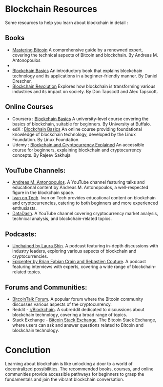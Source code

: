 # Blockchain Resources
Some resources to help you learn about blockchain in detail :
## Books
- [Mastering Bitcoin](https://unglueit-files.s3.amazonaws.com/ebf/05db7df4f31840f0a873d6ea14dcc28d.pdf) A comprehensive guide by a renowned expert, covering the technical aspects of Bitcoin and blockchain. By Andreas M. Antonopoulos <br>
- 
- [Blockchain Basics](https://app.scnu.edu.cn/iscnu/learning/block_chain/Blockchain%20basic.pdf) An introductory book that explains blockchain technology and its applications in a beginner-friendly manner. By Daniel Drescher. <br>
- [Blockchain Revolution](https://itig-iraq.iq/wp-content/uploads/2019/05/Blockchain_Revolution.pdf) Explores how blockchain is transforming various industries and its impact on society. By Don Tapscott and Alex Tapscott.
## Online Courses
- Coursera : [Blockchain Basics](https://www.coursera.org/learn/blockchain-basics) A university-level course covering the basics of blockchain, suitable for beginners. By University at Buffalo.
- edX : [Blockchain Basics](https://www.edx.org/learn/blockchain/the-linux-foundation-blockchain-understanding-its-uses-and-implications) An online course providing foundational knowledge of blockchain technology, developed by the Linux Foundation. By Linux Foundation.
- Udemy : [Blockchain and Cryptocurrency Explained](https://www.udemy.com/course/introduction-to-cryptocurrencies/) An accessible course for beginners, explaining blockchain and cryptocurrency concepts. By Rajeev Sakhuja
## YouTube Channels:
- [Andreas M. Antonopoulos](https://www.youtube.com/@aantonop/featured). A YouTube channel featuring talks and educational content by Andreas M. Antonopoulos, a well-respected figure in the blockchain space.
- [Ivan on Tech](https://www.youtube.com/@IvanOnTech). Ivan on Tech provides educational content on blockchain and cryptocurrencies, catering to both beginners and more experienced enthusiasts.
- [DataDash](https://www.youtube.com/@DataDash). A YouTube channel covering cryptocurrency market analysis, technical analysis, and blockchain-related topics.
## Podcasts:
- [Unchained by Laura Shin](https://www.youtube.com/@UnchainedCrypto/videos). A podcast featuring in-depth discussions with industry leaders, exploring various aspects of blockchain and cryptocurrencies.
- [Epicenter by Brian Fabian Crain and Sebastien Couture](https://www.youtube.com/@epicenterbtc/videos). A podcast featuring interviews with experts, covering a wide range of blockchain-related topics.
## Forums and Communities:
- [BitcoinTalk Forum](https://bitcointalk.org/). A popular forum where the Bitcoin community discusses various aspects of the cryptocurrency.
- Reddit - [r/Blockchain](https://www.reddit.com/r/CryptoCurrency/). A subreddit dedicated to discussions about blockchain technology, covering a broad range of topics.
- Stack Exchange - [Bitcoin Stack Exchange](https://bitcoin.stackexchange.com/). The Bitcoin Stack Exchange, where users can ask and answer questions related to Bitcoin and blockchain technology.
# Conclution
Learning about blockchain is like unlocking a door to a world of decentralized possibilities. The recommended books, courses, and online communities provide accessible pathways for beginners to grasp the fundamentals and join the vibrant blockchain conversation.